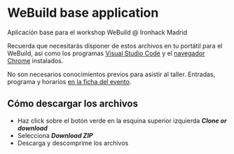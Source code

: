 # WeBuild base application

Aplicación base para el workshop WeBuild @ Ironhack Madrid

Recuerda que necesitarás disponer de estos archivos en tu portátil para el WeBuild, así como los programas [Visual Studio Code](https://code.visualstudio.com/Download) y el [navegador Chrome](https://www.google.com/chrome/) instalados.

No son necesarios conocimientos previos para asistir al taller. Entradas, programa y horarios [en la ficha del evento](https://www.eventbrite.com/e/we-build-aprende-a-programar-en-javascript-un-prototipo-funcional-tickets-87229841805).

## Cómo descargar los archivos

- Haz click sobre el botón verde en la esquina superior izquierda **_Clone or download_**
- Selecciona **_Download ZIP_**
- Descarga y descomprime los archivos
